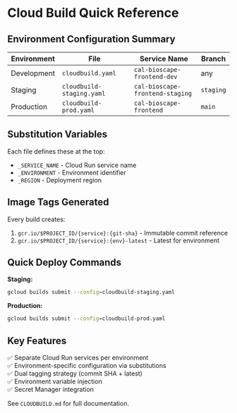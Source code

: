 # Cloud Build Quick Reference

## Environment Configuration Summary

| Environment | File | Service Name | Branch |
|------------|------|--------------|--------|
| Development | `cloudbuild.yaml` | `cal-bioscape-frontend-dev` | any |
| Staging | `cloudbuild-staging.yaml` | `cal-bioscape-frontend-staging` | `staging` |
| Production | `cloudbuild-prod.yaml` | `cal-bioscape-frontend` | `main` |

## Substitution Variables

Each file defines these at the top:
- `_SERVICE_NAME` - Cloud Run service name
- `_ENVIRONMENT` - Environment identifier
- `_REGION` - Deployment region

## Image Tags Generated

Every build creates:
1. `gcr.io/$PROJECT_ID/{service}:{git-sha}` - Immutable commit reference
2. `gcr.io/$PROJECT_ID/{service}:{env}-latest` - Latest for environment

## Quick Deploy Commands

**Staging:**
```bash
gcloud builds submit --config=cloudbuild-staging.yaml
```

**Production:**
```bash
gcloud builds submit --config=cloudbuild-prod.yaml
```

## Key Features

✅ Separate Cloud Run services per environment  
✅ Environment-specific configuration via substitutions  
✅ Dual tagging strategy (commit SHA + latest)  
✅ Environment variable injection  
✅ Secret Manager integration  

See `CLOUDBUILD.md` for full documentation.
